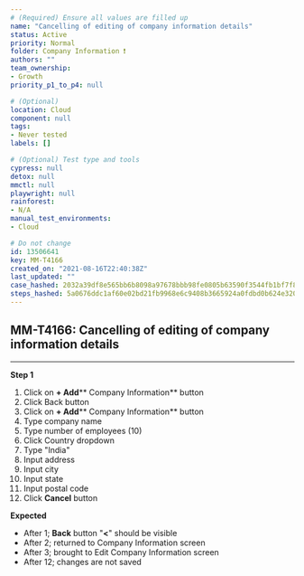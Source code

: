 ```yaml
---
# (Required) Ensure all values are filled up
name: "Cancelling of editing of company information details"
status: Active
priority: Normal
folder: Company Information ❗
authors: ""
team_ownership: 
- Growth
priority_p1_to_p4: null

# (Optional)
location: Cloud
component: null
tags: 
- Never tested
labels: []

# (Optional) Test type and tools
cypress: null
detox: null
mmctl: null
playwright: null
rainforest: 
- N/A
manual_test_environments: 
- Cloud

# Do not change
id: 13506641
key: MM-T4166
created_on: "2021-08-16T22:40:38Z"
last_updated: ""
case_hashed: 2032a39df8e565bb6b8098a97678bbb98fe0805b63590f3544fb1bf7f8ad318a2585cea4d4ef9aa9feab60fc132dbc74
steps_hashed: 5a0676ddc1af60e02bd21fb9968e6c9408b3665924a0fdbd0b624e320c943dbf44bb64f4bbbb4d737ec8e3bb358e74b0
---
```


<!-- (Auto-generated) Based on frontmatter's "key" and "name" -->

## MM-T4166: Cancelling of editing of company information details

---

**Step 1**

1. Click on **+ Add**\*\* Company Information\*\* button
2. Click Back button
3. Click on **+ Add**\*\* Company Information\*\* button
4. Type company name
5. Type number of employees (10)
6. Click Country dropdown
7. Type "India"
8. Input address
9. Input city
10. Input state
11. Input postal code
12. Click **Cancel** button

**Expected**

- After 1; **Back** button "**<**" should be visible
- After 2; returned to Company Information screen
- After 3; brought to Edit Company Information screen
- After 12; changes are not saved
